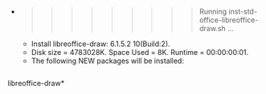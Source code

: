 * >>>>>>>>> Running inst-std-office-libreoffice-draw.sh ...
  * Install libreoffice-draw: 6.1.5.2 10(Build:2).
  * Disk size = 4783028K. Space Used = 8K. Runtime = 00:00:00:01.
  * The following NEW packages will be installed:
  ```bash
libreoffice-draw*
  ```
